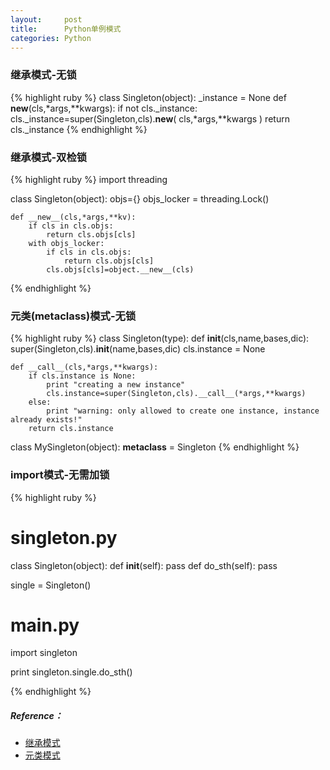 ```yaml
---
layout:     post
title:      Python单例模式
categories: Python
---
```


### 继承模式-无锁

{% highlight ruby %}
class Singleton(object):
    _instance = None
    def __new__(cls,*args,**kwargs):
        if not cls._instance:
            cls._instance=super(Singleton,cls).__new__(
                cls,*args,**kwargs
            )
            return cls._instance
{% endhighlight %}

### 继承模式-双检锁

{% highlight ruby %}
import threading

class Singleton(object):
    objs={}
    objs_locker = threading.Lock()

    def __new__(cls,*args,**kv):
        if cls in cls.objs:
            return cls.objs[cls]
        with objs_locker:
            if cls in cls.objs:
                return cls.objs[cls]
            cls.objs[cls]=object.__new__(cls)
{% endhighlight %}

### 元类(metaclass)模式-无锁
{% highlight ruby %}
class Singleton(type):
    def __init__(cls,name,bases,dic):
        super(Singleton,cls).__init__(name,bases,dic)
        cls.instance = None
    
    def __call__(cls,*args,**kwargs):
        if cls.instance is None:
            print "creating a new instance"
            cls.instance=super(Singleton,cls).__call__(*args,**kwargs)
        else:
            print "warning: only allowed to create one instance, instance already exists!"
        return cls.instance

class MySingleton(object):
    __metaclass__ = Singleton
{% endhighlight %}

### import模式-无需加锁

{% highlight ruby %}
# singleton.py
class Singleton(object):
    def __init__(self):
        pass
    def do_sth(self):
        pass

single = Singleton()
# main.py
import singleton

print singleton.single.do_sth()

{% endhighlight %}

##### Reference：
* [继承模式][1]
* [元类模式][2]

[1]:https://github.com/SilverW0o0W/Blog-Code/blob/master/%E6%94%B9%E5%96%84Python%E7%A8%8B%E5%BA%8F%E7%9A%8491%E4%B8%AA%E5%BB%BA%E8%AE%AE/Suggestion%2050/singleton.py
[2]:https://github.com/SilverW0o0W/Blog-Code/blob/master/%E6%94%B9%E5%96%84Python%E7%A8%8B%E5%BA%8F%E7%9A%8491%E4%B8%AA%E5%BB%BA%E8%AE%AE/Suggestion%2062/singleton.py

